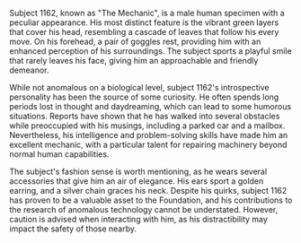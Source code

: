 Subject 1162, known as "The Mechanic", is a male human specimen with a peculiar appearance. His most distinct feature is the vibrant green layers that cover his head, resembling a cascade of leaves that follow his every move. On his forehead, a pair of goggles rest, providing him with an enhanced perception of his surroundings. The subject sports a playful smile that rarely leaves his face, giving him an approachable and friendly demeanor.

While not anomalous on a biological level, subject 1162's introspective personality has been the source of some curiosity. He often spends long periods lost in thought and daydreaming, which can lead to some humorous situations. Reports have shown that he has walked into several obstacles while preoccupied with his musings, including a parked car and a mailbox. Nevertheless, his intelligence and problem-solving skills have made him an excellent mechanic, with a particular talent for repairing machinery beyond normal human capabilities.

The subject's fashion sense is worth mentioning, as he wears several accessories that give him an air of elegance. His ears sport a golden earring, and a silver chain graces his neck. Despite his quirks, subject 1162 has proven to be a valuable asset to the Foundation, and his contributions to the research of anomalous technology cannot be understated. However, caution is advised when interacting with him, as his distractibility may impact the safety of those nearby.
